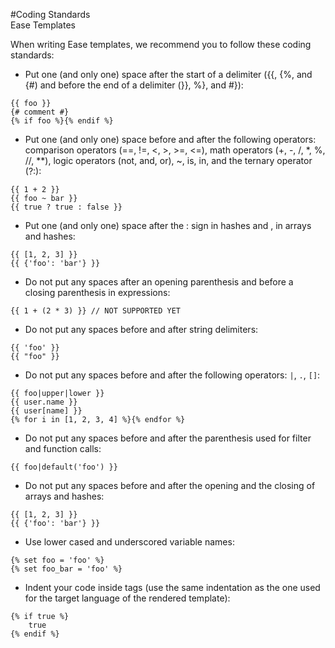 #Coding Standards<br>Ease Templates

When writing Ease templates, we recommend you to follow these coding standards:

* Put one (and only one) space after the start of a delimiter ({{, {%, and {#) and before the end of a delimiter (}}, %}, and #}):
```twig
{{ foo }}
{# comment #}
{% if foo %}{% endif %}
```

* Put one (and only one) space before and after the following operators: comparison operators (==, !=, <, >, >=, <=), math operators (+, -, /, *, %, //, **), logic operators (not, and, or), ~, is, in, and the ternary operator (?:):
```twig
{{ 1 + 2 }}
{{ foo ~ bar }}
{{ true ? true : false }}
```

* Put one (and only one) space after the : sign in hashes and , in arrays and hashes:
```twig
{{ [1, 2, 3] }}
{{ {'foo': 'bar'} }}
```

* Do not put any spaces after an opening parenthesis and before a closing parenthesis in expressions:
```twig
{{ 1 + (2 * 3) }} // NOT SUPPORTED YET
```

* Do not put any spaces before and after string delimiters:
```twig
{{ 'foo' }}
{{ "foo" }}
```

* Do not put any spaces before and after the following operators: `|`, `.`, `[]`:

```twig
{{ foo|upper|lower }}
{{ user.name }}
{{ user[name] }}
{% for i in [1, 2, 3, 4] %}{% endfor %}
```

* Do not put any spaces before and after the parenthesis used for filter and function calls:
```twig
{{ foo|default('foo') }}
```

* Do not put any spaces before and after the opening and the closing of arrays and hashes:
```twig
{{ [1, 2, 3] }}
{{ {'foo': 'bar'} }}
```

* Use lower cased and underscored variable names:
```twig
{% set foo = 'foo' %}
{% set foo_bar = 'foo' %}
```

* Indent your code inside tags (use the same indentation as the one used for the target language of the rendered template):
```twig
{% if true %}
    true
{% endif %}
```
